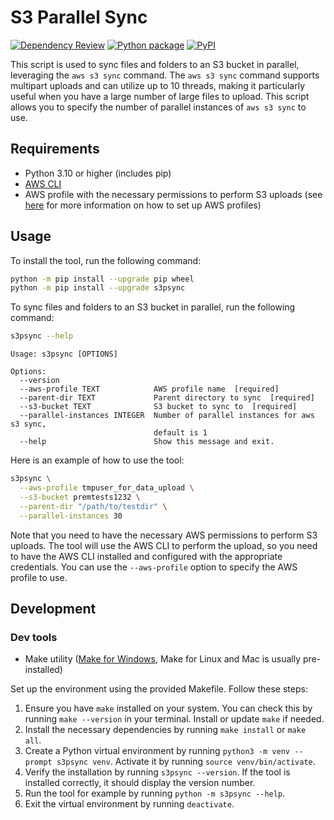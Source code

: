 # S3 Parallel Sync

[![Dependency Review](https://github.com/fortran01/s3psync/actions/workflows/dependency-review.yml/badge.svg)](https://github.com/fortran01/s3psync/actions/workflows/dependency-review.yml)
[![Python package](https://github.com/fortran01/s3psync/actions/workflows/python-package.yml/badge.svg)](https://github.com/fortran01/s3psync/actions/workflows/python-package.yml)
[![PyPI](https://github.com/fortran01/s3psync/actions/workflows/release-pypi.yml/badge.svg)](https://github.com/fortran01/s3psync/actions/workflows/release-pypi.yml)

This script is used to sync files and folders to an S3 bucket in parallel, leveraging the `aws s3 sync` command. The `aws s3 sync` command supports multipart uploads and can utilize up to 10 threads, making it particularly useful when you have a large number of large files to upload. This script allows you to specify the number of parallel instances of `aws s3 sync` to use.

## Requirements

- Python 3.10 or higher (includes pip)
- [AWS CLI](https://docs.aws.amazon.com/cli/latest/userguide/getting-started-install.html)
- AWS profile with the necessary permissions to perform S3 uploads (see [here](https://docs.aws.amazon.com/cli/latest/userguide/cli-configure-profiles.html) for more information on how to set up AWS profiles)

## Usage

To install the tool, run the following command:

```bash
python -m pip install --upgrade pip wheel
python -m pip install --upgrade s3psync
```

To sync files and folders to an S3 bucket in parallel, run the following command:

```bash
s3psync --help
```

```text
Usage: s3psync [OPTIONS]

Options:
  --version
  --aws-profile TEXT            AWS profile name  [required]
  --parent-dir TEXT             Parent directory to sync  [required]
  --s3-bucket TEXT              S3 bucket to sync to  [required]
  --parallel-instances INTEGER  Number of parallel instances for aws s3 sync,
                                default is 1
  --help                        Show this message and exit.
```

Here is an example of how to use the tool:

```bash
s3psync \
  --aws-profile tmpuser_for_data_upload \
  --s3-bucket premtests1232 \
  --parent-dir "/path/to/testdir" \
  --parallel-instances 30
```

Note that you need to have the necessary AWS permissions to perform S3 uploads. The tool will use the AWS CLI to perform the upload, so you need to have the AWS CLI installed and configured with the appropriate credentials. You can use the `--aws-profile` option to specify the AWS profile to use.

## Development

### Dev tools

- Make utility ([Make for Windows](https://gnuwin32.sourceforge.net/packages/make.htm), Make for Linux and Mac is usually pre-installed)

Set up the environment using the provided Makefile. Follow these steps:

1. Ensure you have `make` installed on your system. You can check this by running `make --version` in your terminal. Install or update `make` if needed.
2. Install the necessary dependencies by running `make install` or `make all`.
3. Create a Python virtual environment by running `python3 -m venv --prompt s3psync venv`. Activate it by running `source venv/bin/activate`.
4. Verify the installation by running `s3psync --version`. If the tool is installed correctly, it should display the version number.
5. Run the tool for example by running `python -m s3psync --help`.
6. Exit the virtual environment by running `deactivate`.
